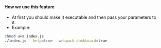 #### How we use this feature

- At first you should make it executable and then pass your parameters to it.
- Example:
```bash
chmod u+x index.js
./index.js --help=true --webpack-dashboard=true
```
